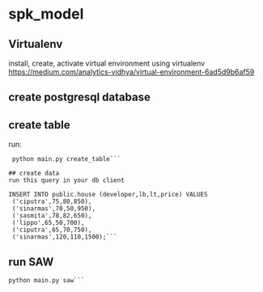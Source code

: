 # spk_model

## Virtualenv
install, create, activate virtual environment using virtualenv
https://medium.com/analytics-vidhya/virtual-environment-6ad5d9b6af59

## create postgresql database

## create table 
run:
```
 python main.py create_table```

## create data
run this query in your db client

```
    INSERT INTO public.house (developer,lb,lt,price) VALUES
	 ('ciputra',75,80,850),
	 ('sinarmas',70,50,950),
	 ('sasmita',78,82,650),
	 ('lippo',65,50,700),
	 ('ciputra',65,70,750),
	 ('sinarmas',120,110,1500);```

## run SAW

```
python main.py saw```